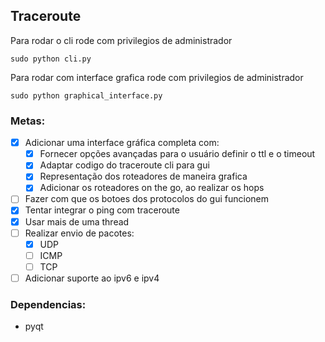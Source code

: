 ## Traceroute

Para rodar o cli rode com privilegios de administrador

```
sudo python cli.py
```

Para rodar com interface grafica rode com privilegios de administrador

```
sudo python graphical_interface.py
```

### Metas:

- [x] Adicionar uma interface gráfica completa com:
  - [x] Fornecer opções avançadas para o usuário definir o ttl e o timeout
  - [x] Adaptar codigo do traceroute cli para gui
  - [x] Representação dos roteadores de maneira grafica
  - [x] Adicionar os roteadores on the go, ao realizar os hops
- [ ] Fazer com que os botoes dos protocolos do gui funcionem
- [x] Tentar integrar o ping com traceroute
- [x] Usar mais de uma thread
- [ ] Realizar envio de pacotes:
  - [x] UDP
  - [ ] ICMP
  - [ ] TCP
- [ ] Adicionar suporte ao ipv6 e ipv4

### Dependencias:

- pyqt
